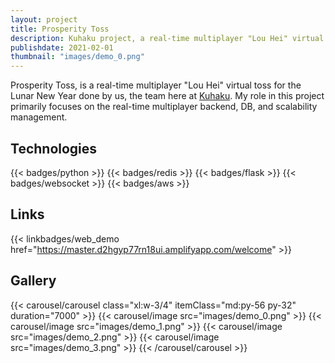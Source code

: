 ```yaml
---
layout: project
title: Prosperity Toss
description: Kuhaku project, a real-time multiplayer "Lou Hei" virtual toss for the Lunar New Year.
publishdate: 2021-02-01
thumbnail: "images/demo_0.png"
---
```


Prosperity Toss, is a real-time multiplayer "Lou Hei" virtual toss for the Lunar New Year done by us, the team here at [Kuhaku](https://www.kuhaku.tech). My role in this project primarily focuses on the real-time multiplayer backend, DB, and scalability management.

## Technologies
{{< badges/python >}}
{{< badges/redis >}}
{{< badges/flask >}}
{{< badges/websocket >}}
{{< badges/aws >}}

## Links
{{< linkbadges/web_demo href="https://master.d2hgyp77rn18ui.amplifyapp.com/welcome" >}}

## Gallery
{{< carousel/carousel class="xl:w-3/4" itemClass="md:py-56 py-32" duration="7000" >}}
    {{< carousel/image src="images/demo_0.png" >}}
    {{< carousel/image src="images/demo_1.png" >}}
    {{< carousel/image src="images/demo_2.png" >}}
    {{< carousel/image src="images/demo_3.png" >}}
{{< /carousel/carousel >}}